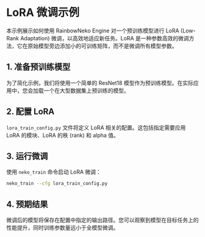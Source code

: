 # LoRA 微调示例

本示例展示如何使用 RainbowNeko Engine 对一个预训练模型进行 LoRA (Low-Rank Adaptation) 微调，以高效地适应新任务。LoRA 是一种参数高效的微调方法，它在原始模型旁边添加小的可训练矩阵，而不是微调所有模型参数。

## 1. 准备预训练模型

为了简化示例，我们将使用一个简单的 ResNet18 模型作为预训练模型。在实际应用中，您会加载一个在大型数据集上预训练的模型。

## 2. 配置 LoRA

`lora_train_config.py` 文件将定义 LoRA 相关的配置。这包括指定需要应用 LoRA 的模块、LoRA 的秩 (rank) 和 alpha 值。

## 3. 运行微调

使用 `neko_train` 命令启动 LoRA 微调：

```bash
neko_train --cfg lora_train_config.py
```

## 4. 预期结果

微调后的模型将保存在配置中指定的输出路径。您可以观察到模型在目标任务上的性能提升，同时训练参数量远小于全模型微调。